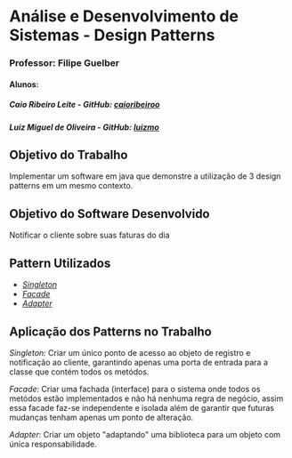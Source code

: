 # Análise e Desenvolvimento de Sistemas - Design Patterns

### Professor: Filipe Guelber
#### Alunos: 
##### Caio Ribeiro Leite - GitHub: [caioribeiroo](https://github.com/caioribeiroo)
##### Luiz Miguel de Oliveira - GitHub: [luizmo](https://github.com/luizmo)

## Objetivo do Trabalho

Implementar um software em java que demonstre a utilização de 3 design patterns em um mesmo contexto.

## Objetivo do Software Desenvolvido

Notificar o cliente sobre suas faturas do dia

## Pattern Utilizados

- *[Singleton](https://refactoring.guru/pt-br/design-patterns/singleton)*
- *[Facade](https://refactoring.guru/pt-br/design-patterns/facade)*
- *[Adapter](https://refactoring.guru/pt-br/design-patterns/adapter)*

## Aplicação dos Patterns no Trabalho
*Singleton:* Criar um único ponto de acesso ao objeto de registro e notificação ao cliente, garantindo apenas uma porta de entrada para a classe que contém todos os metódos.

*Facade:* Criar uma fachada (interface) para o sistema onde todos os metódos estão implementados e não há nenhuma regra de negócio, assim essa facade faz-se independente e isolada além de garantir que futuras mudanças tenham apenas um ponto de alteração.

*Adapter:* Criar um objeto "adaptando" uma biblioteca para um objeto com única responsabilidade.
